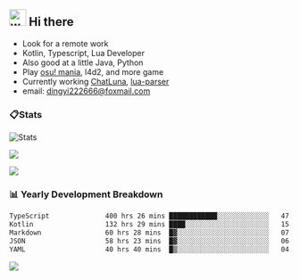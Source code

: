 ## <img alt="wave" src="https://raw.githubusercontent.com/MartinHeinz/MartinHeinz/master/wave.gif" width="30px"> Hi there

- Look for a remote work
- Kotlin, Typescript, Lua Developer
- Also good at a little Java, Python
- Play [osu! mania](https://osu.ppy.sh/users/29808669), l4d2, and more game
- Currently working [ChatLuna](https://github.com/ChatLunaLab), [lua-parser](https://github.com/dingyi222666/lua-parser)
- email: [dingyi222666@foxmail.com](mailto:dingyi222666@foxmail.com)

### 📋Stats

![Stats](https://github-readme-stats.vercel.app/api?username=dingyi222666&show_icons=true&icon_color=47A69E&title_color=47A69E&count_private=true)    

![](https://api.githubtrends.io/user/svg/dingyi222666/langs?time_range=one_year&include_private=True&loc_metric=changed&theme=classic)

![](http://github-profile-summary-cards.vercel.app/api/cards/productive-time?username=dingyi222666&theme=nord_dark&utcOffset=8)

### 📊 Yearly Development Breakdown

<!--START_SECTION:waka-->

```txt
TypeScript              400 hrs 26 mins ████████████░░░░░░░░░░░░░   47.86 %
Kotlin                  132 hrs 29 mins ████░░░░░░░░░░░░░░░░░░░░░   15.83 %
Markdown                60 hrs 28 mins  █▓░░░░░░░░░░░░░░░░░░░░░░░   07.23 %
JSON                    58 hrs 23 mins  █▓░░░░░░░░░░░░░░░░░░░░░░░   06.98 %
YAML                    40 hrs 40 mins  █▒░░░░░░░░░░░░░░░░░░░░░░░   04.86 %
```

<!--END_SECTION:waka-->

![](https://komarev.com/ghpvc/?username=dingyi222666)
